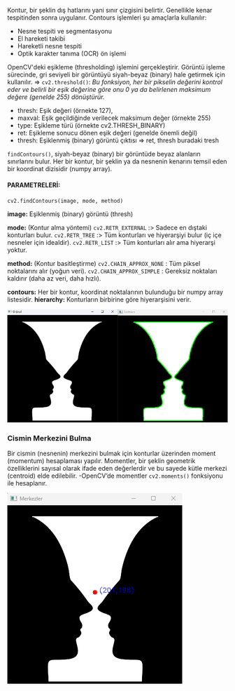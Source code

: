 Kontur, bir şeklin dış hatlarını yani sınır çizgisini belirtir.
Genellikle kenar tespitinden sonra uygulanır.
Contours işlemleri şu amaçlarla kullanılır:
- Nesne tespiti ve segmentasyonu
- El hareketi takibi
- Hareketli nesne tespiti
- Optik karakter tanıma (OCR) ön işlemi

OpenCV'deki eşikleme (thresholding) işlemini gerçekleştirir.
Görüntü işleme sürecinde, gri seviyeli bir görüntüyü siyah-beyaz
(binary) hale getirmek için kullanılır.
=> `cv2.threshold()`: _Bu fonksiyon, her bir pikselin değerini kontrol eder
ve belirli bir eşik değerine göre onu 0 ya da belirlenen
maksimum değere (genelde 255) dönüştürür._

* thresh: Eşik değeri (örnekte 127),
* maxval:	Eşik geçildiğinde verilecek maksimum değer (örnekte 255)
* type:	Eşikleme türü (örnekte cv2.THRESH_BINARY)
* ret:	Eşikleme sonucu dönen eşik değeri (genelde önemli değil)
* thresh:	Eşiklenmiş (binary) görüntü çıktısı  => ret, thresh buradaki tresh


`findContours()`, siyah-beyaz (binary) bir görüntüde beyaz alanların sınırlarını bulur.
Her bir kontur, bir şeklin ya da nesnenin kenarını temsil eden bir koordinat dizisidir (numpy array).

#### PARAMETRELERİ: 

`cv2.findContours(image, mode, method)`

**image:**
Eşiklenmiş (binary) görüntü (thresh)

**mode:** (Kontur alma yöntemi)
`cv2.RETR_EXTERNAL` :>	Sadece en dıştaki konturları bulur.
`cv2.RETR_TREE` :>	Tüm konturları ve hiyerarşiyi bulur (iç içe nesneler için idealdir).
`cv2.RETR_LIST` :>	Tüm konturları alır ama hiyerarşi yoktur.

**method:** (Kontur basitleştirme)
`cv2.CHAIN_APPROX_NONE` : Tüm piksel noktalarını alır (yoğun veri).
`cv2.CHAIN_APPROX_SIMPLE` : Gereksiz noktaları kaldırır (daha az veri, daha hızlı).

**contours:** Her bir kontur, koordinat noktalarının bulunduğu bir numpy array listesidir.
**hierarchy:** Konturların birbirine göre hiyerarşisini verir.

![img.png](../Assets/vazo_countours.png)

### Cismin Merkezini Bulma 

Bir cismin (nesnenin) merkezini bulmak için
konturlar üzerinden moment (momentum) hesaplaması yapılır.
Momentler, bir şeklin geometrik özelliklerini sayısal olarak ifade eden değerlerdir
ve bu sayede kütle merkezi (centroid) elde edilebilir.
-OpenCV’de momentler `cv2.moments()` fonksiyonu ile hesaplanır.

![img.png](../Assets/cisim_merkezi.png)